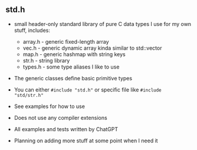 ## std.h
- small header-only standard library of pure C data types I use for my own stuff, includes:
    - array.h - generic fixed-length array
    - vec.h - generic dynamic array kinda similar to std::vector
    - map.h - generic hashmap with string keys
    - str.h - string library
    - types.h - some type aliases I like to use

- The generic classes define basic primitive types
- You can either `#include "std.h"` or specific file like `#include "std/str.h"`
- See examples for how to use
- Does not use any compiler extensions
- All examples and tests written by ChatGPT
- Planning on adding more stuff at some point when I need it